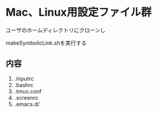 # Mac、Linux用設定ファイル群
ユーザのホームディレクトリにクローンし

makeSymbolicLink.shを実行する

## 内容
1. .inputrc
1. .bashrc
1. .tmux.conf
1. .screenrc
1. .emacs.d/